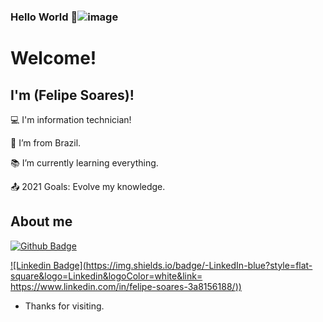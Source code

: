 ### Hello World 👋![image](https://user-images.githubusercontent.com/77955119/124805483-f4e56d00-df31-11eb-85f8-b3f0be64cacd.png)


# Welcome!

 

## I'm (Felipe Soares)!

 

:computer: I'm information technician!

:house_with_garden: I’m from Brazil.

:books: I’m currently learning everything.

:outbox_tray: 2021 Goals: Evolve my knowledge.

 

## About me

[![Github Badge](https://img.shields.io/badge/-Github-000?style=flat-square&logo=Github&logoColor=white&link=LINK_GIT)](https://github.com/chucksoares)

[![Linkedin Badge](https://img.shields.io/badge/-LinkedIn-blue?style=flat-square&logo=Linkedin&logoColor=white&link= https://www.linkedin.com/in/felipe-soares-3a8156188/))]( https://www.linkedin.com/in/felipe-soares-3a8156188/)


- Thanks for visiting.

